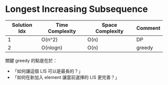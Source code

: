 # Longest Increasing Subsequence

| Solution Idx | Time Complexity | Space Complexity | Comment |
| ------------ | --------------- | ---------------- | ------- |
| 1            | O(n^2)          | O(n)             | DP      |
| 2            | O(nlogn)        | O(n)             | greedy  |

關鍵 greedy 的點是在於：

- 「如何讓這個 LIS 可以是最長的？」
- 「如何在新加入 element 讓當前選擇的 LIS 更完善？」
